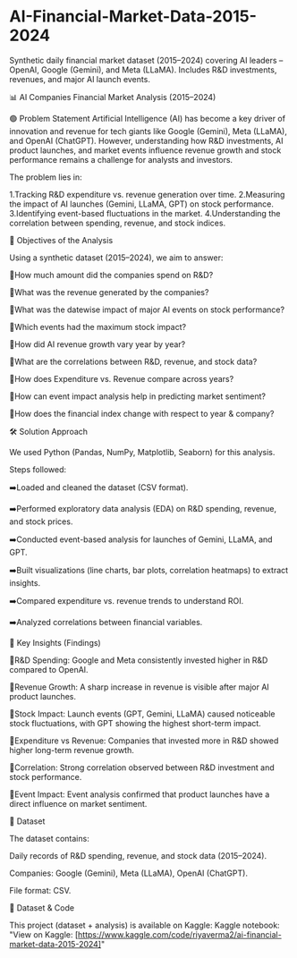 # AI-Financial-Market-Data-2015-2024
Synthetic daily financial market dataset (2015–2024) covering AI leaders – OpenAI, Google (Gemini), and Meta (LLaMA). Includes R&amp;D investments, revenues, and major AI launch events.

📊 AI Companies Financial Market Analysis (2015–2024)


🟢 Problem Statement
Artificial Intelligence (AI) has become a key driver of innovation and revenue for tech giants like Google (Gemini), Meta (LLaMA), and OpenAI (ChatGPT).
However, understanding how R&D investments, AI product launches, and market events influence revenue growth and stock performance remains a challenge for analysts and investors.


The problem lies in:

1.Tracking R&D expenditure vs. revenue generation over time.
2.Measuring the impact of AI launches (Gemini, LLaMA, GPT) on stock performance.
3.Identifying event-based fluctuations in the market.
4.Understanding the correlation between spending, revenue, and stock indices.



🎯 Objectives of the Analysis

Using a synthetic dataset (2015–2024), we aim to answer:

🔸How much amount did the companies spend on R&D?

🔸What was the revenue generated by the companies?

🔸What was the datewise impact of major AI events on stock performance?

🔸Which events had the maximum stock impact?

🔸How did AI revenue growth vary year by year?

🔸What are the correlations between R&D, revenue, and stock data?

🔸How does Expenditure vs. Revenue compare across years?

🔸How can event impact analysis help in predicting market sentiment?

🔸How does the financial index change with respect to year & company?




🛠 Solution Approach

We used Python (Pandas, NumPy, Matplotlib, Seaborn) for this analysis.

Steps followed:

➡️Loaded and cleaned the dataset (CSV format).

➡️Performed exploratory data analysis (EDA) on R&D spending, revenue, and stock prices.

➡️Conducted event-based analysis for launches of Gemini, LLaMA, and GPT.

➡️Built visualizations (line charts, bar plots, correlation heatmaps) to extract insights.

➡️Compared expenditure vs. revenue trends to understand ROI.

➡️Analyzed correlations between financial variables.



🔑 Key Insights (Findings)

🔹R&D Spending: Google and Meta consistently invested higher in R&D compared to OpenAI.

🔹Revenue Growth: A sharp increase in revenue is visible after major AI product launches.

🔹Stock Impact: Launch events (GPT, Gemini, LLaMA) caused noticeable stock fluctuations, with GPT showing the highest short-term impact.

🔹Expenditure vs Revenue: Companies that invested more in R&D showed higher long-term revenue growth.

🔹Correlation: Strong correlation observed between R&D investment and stock performance.

🔹Event Impact: Event analysis confirmed that product launches have a direct influence on market sentiment.



📂 Dataset

The dataset contains:

Daily records of R&D spending, revenue, and stock data (2015–2024).

Companies: Google (Gemini), Meta (LLaMA), OpenAI (ChatGPT).

File format: CSV.

📂 Dataset & Code

This project (dataset + analysis) is available on Kaggle:
Kaggle notebook: "View on Kaggle: [https://www.kaggle.com/code/riyaverma2/ai-financial-market-data-2015-2024]"
